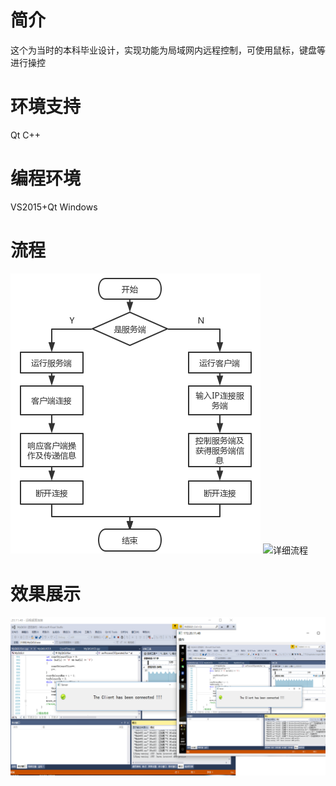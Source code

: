 # 简介

这个为当时的本科毕业设计，实现功能为局域网内远程控制，可使用鼠标，键盘等进行操控

# 环境支持

Qt
C++

# 编程环境

VS2015+Qt
Windows

# 流程

![整体流程](./img/Overall.png "整体流程")
![详细流程](./img/Detailed.png "详细流程")

# 效果展示

![效果展示](./img/show1.png "效果展示")
